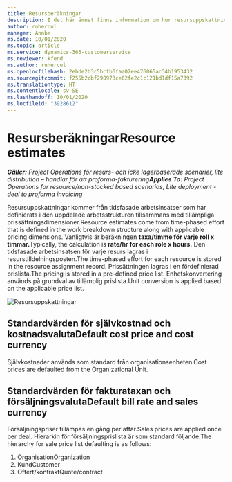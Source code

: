 ```yaml
---
title: Resursberäkningar
description: I det här ämnet finns information om hur resursuppskattningar beräknas i Project Operations.
author: ruhercul
manager: Annbe
ms.date: 10/01/2020
ms.topic: article
ms.service: dynamics-365-customerservice
ms.reviewer: kfend
ms.author: ruhercul
ms.openlocfilehash: 2ebde2b3c5bcfb5faa02ee476065ac34b1953432
ms.sourcegitcommit: f255b2cbf290973ce62fe2c1c121bd1df15a7392
ms.translationtype: HT
ms.contentlocale: sv-SE
ms.lasthandoff: 10/01/2020
ms.locfileid: "3928612"
---
```

# <a name="resource-estimates"></a><span data-ttu-id="ad1ef-103">Resursberäkningar</span><span class="sxs-lookup"><span data-stu-id="ad1ef-103">Resource estimates</span></span>

<span data-ttu-id="ad1ef-104">_**Gäller:** Project Operations för resurs- och icke lagerbaserade scenarier, lite distribution – handlar för att proforma-fakturering_</span><span class="sxs-lookup"><span data-stu-id="ad1ef-104">_**Applies To:** Project Operations for resource/non-stocked based scenarios, Lite deployment - deal to proforma invoicing_</span></span>

<span data-ttu-id="ad1ef-105">Resursuppskattningar kommer från tidsfasade arbetsinsatser som har definierats i den uppdelade arbetsstrukturen tillsammans med tillämpliga prissättningsdimensioner.</span><span class="sxs-lookup"><span data-stu-id="ad1ef-105">Resource estimates come from time-phased effort that is defined in the work breakdown structure along with applicable pricing dimensions.</span></span> <span data-ttu-id="ad1ef-106">Vanligtvis är beräkningen **taxa/timme för varje roll x timmar.**</span><span class="sxs-lookup"><span data-stu-id="ad1ef-106">Typically, the calculation is **rate/hr for each role x hours.**</span></span> <span data-ttu-id="ad1ef-107">Den tidsfasade arbetsinsatsen för varje resurs lagras i resurstilldelningsposten.</span><span class="sxs-lookup"><span data-stu-id="ad1ef-107">The time-phased effort for each resource is stored in the resource assignment record.</span></span> <span data-ttu-id="ad1ef-108">Prissättningen lagras i en fördefinierad prislista.</span><span class="sxs-lookup"><span data-stu-id="ad1ef-108">The pricing is stored in a pre-defined price list.</span></span> <span data-ttu-id="ad1ef-109">Enhetskonvertering används på grundval av tillämplig prislista.</span><span class="sxs-lookup"><span data-stu-id="ad1ef-109">Unit conversion is applied based on the applicable price list.</span></span>

![Resursuppskattningar](./media/navigation12.png)

## <a name="default-cost-price-and-cost-currency"></a><span data-ttu-id="ad1ef-111">Standardvärden för självkostnad och kostnadsvaluta</span><span class="sxs-lookup"><span data-stu-id="ad1ef-111">Default cost price and cost currency</span></span>

<span data-ttu-id="ad1ef-112">Självkostnader används som standard från organisationsenheten.</span><span class="sxs-lookup"><span data-stu-id="ad1ef-112">Cost prices are defaulted from the Organizational Unit.</span></span>

## <a name="default-bill-rate-and-sales-currency"></a><span data-ttu-id="ad1ef-113">Standardvärden för fakturataxan och försäljningsvaluta</span><span class="sxs-lookup"><span data-stu-id="ad1ef-113">Default bill rate and sales currency</span></span>

<span data-ttu-id="ad1ef-114">Försäljningspriser tillämpas en gång per affär.</span><span class="sxs-lookup"><span data-stu-id="ad1ef-114">Sales prices are applied once per deal.</span></span> <span data-ttu-id="ad1ef-115">Hierarkin för försäljningsprislista är som standard följande:</span><span class="sxs-lookup"><span data-stu-id="ad1ef-115">The hierarchy for sale price list defaulting is as follows:</span></span>

1. <span data-ttu-id="ad1ef-116">Organisation</span><span class="sxs-lookup"><span data-stu-id="ad1ef-116">Organization</span></span>
2. <span data-ttu-id="ad1ef-117">Kund</span><span class="sxs-lookup"><span data-stu-id="ad1ef-117">Customer</span></span>
3. <span data-ttu-id="ad1ef-118">Offert/kontrakt</span><span class="sxs-lookup"><span data-stu-id="ad1ef-118">Quote/contract</span></span>
